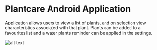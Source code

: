 Plantcare Android Application
====================================
Application allows users to view a list of plants, and on selection 
view characteristics associated with that plant. Plants can be added to a 
favourites list and a water plants reminder can be applied in the settings.

![alt text](https://github.com/Beadsley/PlantcareAndroidApplication/blob/master/PlantCare.jpg)
